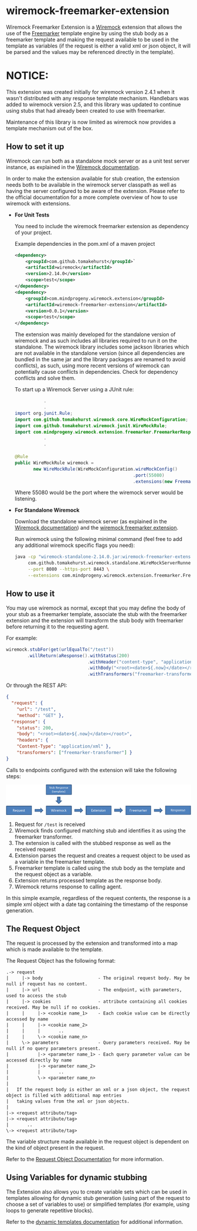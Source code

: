 # wiremock-freemarker-extension

Wiremock Freemarker Extension is a [Wiremock](https://www.wiremock.org) extension that allows the use of the [Freemarker](https://freemarker.apache.org) template engine by using the stub body as a freemarker template and making the request available to be used in the template as variables (if the request is either a valid xml or json object, it will be parsed and the values may be referenced directly in the template).

# NOTICE:

This extension was created initially for wiremock version 2.4.1 when it wasn't distributed with any response template mechanism. Handlebars was added to wiremock version 2.5, and this library was updated to continue using stubs that had already been created to use with freemarker.

Maintenance of this library is now limited as wiremock now provides a template mechanism out of the box.

## How to set it up
Wiremock can run both as a standalone mock server or as a unit test server instance, as explained in the [Wiremock documentation](https://www.wiremock.org/docs). 

In order to make the extension available for stub creation, the extension needs both to be available in the wiremock server classpath as well as having the server configured to be aware of the extension. Please refer to the official documentation for a more complete overview of how to use wiremock with extensions.

* **For Unit Tests**

  You need to include the wiremock freemarker extension as dependency of your project.
  
  Example dependencies in the pom.xml of a maven project
  ```xml
  <dependency>
      <groupId>com.github.tomakehurst</groupId>`
      <artifactId>wiremock</artifactId>
      <version>2.14.0</version>
      <scope>test</scope>
  </dependency>
  <dependency>
      <groupId>com.mindprogeny.wiremock.extension</groupId>
      <artifactId>wiremock-freemarker-extension</artifactId>
      <version>0.0.1</version>
      <scope>test</scope>
  </dependency>
  ``` 
  The extension was mainly developed for the standalone version of wiremock and as such includes all libraries required to run it on the standalone. The wiremock library includes some jackson libraries which are not available in the standalone version (since all dependencies are bundled in the same jar and the library packages are renamed to avoid conflicts), as such, using more recent versions of wiremock can potentially cause conflicts in dependencies. Check for dependency conflicts and solve them.

  To start up a Wiremock Server using a JUnit rule:
  ```java
             .
             .  
  import org.junit.Rule;
  import com.github.tomakehurst.wiremock.core.WireMockConfiguration;
  import com.github.tomakehurst.wiremock.junit.WireMockRule;
  import com.mindprogeny.wiremock.extension.freemarker.FreemarkerResponseTransformer;
             .
             .

  @Rule
  public WireMockRule wiremock = 
         new WireMockRule(WireMockConfiguration.wireMockConfig()
                                               .port(55080)
                                               .extensions(new FreemarkerResponseTransformer()));
  ```
  Where 55080 would be the port where the wiremock server would be listening.

* **For Standalone Wiremock**

  Download the standalone wiremock server (as explained in the [Wiremock documentation](https://www.wiremock.org/docs/running-standalone)) and the [wiremock freemarker extension](https://github.com/mindprogenitor/wiremock-freemarker-extension/releases).
 
  Run wiremock using the following minimal command (feel free to add any additional wiremock specific flags you need):
  ```sh
  java -cp "wiremock-standalone-2.14.0.jar:wiremock-freemarker-extension-0.0.2.jar" \
       com.github.tomakehurst.wiremock.standalone.WireMockServerRunner \
       --port 8080 --https-port 8443 \
       --extensions com.mindprogeny.wiremock.extension.freemarker.FreemarkerResponseTransformer
  ```
  
## How to use it

You may use wiremock as normal, except that you may define the body of your stub as a freemarker template, associate the stub with the freemarker extension and the extension will transform the stub body with freemarker before returning it to the requesting agent.

For example:
```java
wiremock.stubFor(get(urlEqualTo("/test"))
        .willReturn(aResponse().withStatus(200)
                               .withHeader("content-type", "application/xml")
                               .withBody("<root><date>${.now}</date></root>")
                               .withTransformers("freemarker-transformer")));
```
Or through the REST API:
```json
{
  "request": {
    "url": "/test",
    "method": "GET" },
  "response": {
    "status": 200,
    "body": "<root><date>${.now}</date></root>",
    "headers": {
    "Content-Type": "application/xml" },
    "transformers": ["freemarker-transformer"] }
}
```
Calls to endpoints configured with the extension will take the following steps:

![Freemarker Extension Processing flow](doc/image/flow.png "Flow") 

1. Request for `/test` is received
2. Wiremock finds configured matching stub and identifies it as using the freemarker transformer.
3. The extension is called with the stubbed response as well as the received request
4. Extension parses the request and creates a request object to be used as a variable in the freemarker template.
5. Freemarker template is called using the stub body as the template and the request object as a variable.
6. Extension returns processed template as the response body.
7. Wiremock returns response to calling agent.

In this simple example, regardless of the request contents, the response is a simple xml object with a date tag containing the timestamp of the response generation.

## The Request Object

The request is processed by the extension and transformed into a map which is made available to the template.

The Request Object has the following format:

```
.-> request
|     |-> body                     - The original request body. May be null if request has no content.
|     |-> url                      - The endpoint, with parameters, used to access the stub
|     |-> cookies                  - attribute containing all cookies received. May be null if no cookies.
|     |     |-> <cookie name_1>    - Each cookie value can be directly accessed by name
|     |     |-> <cookie name_2>
|     |     |       ..
|     |     \-> <cookie name_n>
|     \-> parameters               - Query parameters received. May be null if no query parameters present.
|           |-> <parameter name_1> - Each query parameter value can be accessed directly by name
|           |-> <parameter name_2>
|           |       ..
|           \-> <parameter name_n>
|
|   If the request body is either an xml or a json object, the request object is filled with additional map entries
|   taking values from the xml or json objects.
|
|-> <request attribute/tag>
|-> <request attribute/tag>
|       ..
\-> <request attribute/tag>
```

The variable structure made available in the request object is dependent on the kind of object present in the request.

Refer to the [Request Object Documentation](doc/RequestObject.md) for more information.

## Using Variables for dynamic stubbing

The Extension also allows you to create variable sets which can be used in templates allowing for dynamic stub generation (using part of the request to choose a set of variables to use) or simplified templates (for example, using loops to generate repetitive blocks).

Refer to the [dynamic templates documentation](doc/DynamicTemplates.md) for additional information.